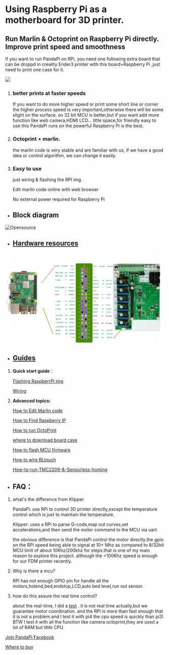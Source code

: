 # Using Raspberry Pi as a motherboard for 3D printer.
## Run Marlin & Octoprint on Raspberry Pi directly. Improve print speed and smoothness
   If you want to run PandaPi on RPi, you need one following extra board that can be droppd in creality Ender3 printer with this board+Raspberry Pi ,just need to print one case for it.

![](https://raw.githubusercontent.com/markniu/doc_test/master/imges/91109225253.jpg)

1. ###  better prints at faster speeds
     If you want to do more higher speed or print some short line or corner the higher process speed is very important,otherwise there will be some slight on the surface. so 32 bit MCU is better,but if you want add more function like web camera,HDMI LCD... little space,for friendly easy to use this PandaPi runs on the powerful Raspberry Pi is the best. 
2. ### Octoprint + marlin.
    the marlin code is very stable and are familiar with us, if we have a good idea or control algorithm, we can change it easily.   
3. ### Easy to use
    just wiring & flashing the RPI img. 
    
    Edit marlin code online with web browser
    
    No external power required for Raspberry Pi
* ## Block diagram
![Opensource](https://raw.githubusercontent.com/markniu/doc_test/master/imges/dlg.png)

* ##   [Hardware resources](https://github.com/markniu/PandaPi/wiki/Hardware-resources) 

![Opensource](https://raw.githubusercontent.com/markniu/doc_test/master/imges/pandapi_gpio.jpg)

* ##   [Guides](https://github.com/markniu/PandaPi/wiki) 
1. **Quick start guide**：
 
   [Flashing RaspberrPi img](https://github.com/markniu/PandaPi/wiki/How-to-Flash-img-&-WIFI-setup)

   [Wiring](https://github.com/markniu/PandaPi/wiki/How-to-wire)

2. **Advanced topics:**

   [How to Edit Marlin code](https://github.com/markniu/PandaPi/wiki/How-to-Edit-Marlin-code)

   [How to Find Raspberry IP](https://github.com/markniu/PandaPi/wiki/How-to-Find-Raspberry-IP)

   [How to run OctoPrint](https://github.com/markniu/PandaPi/wiki/How-to-run-OctoPrint)


   [where to download board case](https://github.com/markniu/PandaPi/wiki/where-to-download--board-case)

   [How to flash MCU firmware](https://github.com/markniu/PandaPi/wiki/How-to-flash-MCU-firmware)

   [How to wire BLtouch](https://github.com/markniu/PandaPi/wiki/How-to-wire-BLtouch)

   [How-to-run-TMC2209-&-Sensorless-homing](https://github.com/markniu/PandaPi/wiki/How-to-run-TMC2209-&-Sensorless-homing(V2.0))


* ##  FAQ：
1. what's the difference from Klipper

    PandaPi: use RPi to control 3D printer directly,except the temperature control which is just to maintain the temperature.

    Klipper: uses a RPi to parse G-code,map out curves,set accelerations,and then send the motor command to the MCU via uart.

     the obvious difference is that PandaPi control the motor directly.the gpio on the RPi speed being able to signal at 10+ Mhz as compared to 8/32bit MCU limit of about 10Khz/200khz for steps.that is one of my main reason to explore this project. although the <100Khz speed is enough for our FDM printer recently.

2. Why is there a mcu?

   RPi has not enough GPIO pin for handle all the motors,hotend,bed,endstop,LCD,auto bed level,run out sensor.

3. how do this assure the real time control?

   about the real-time, I did a [test](https://hackaday.io/project/166466-3dprinter-firmware-run-on-raspberrypi/log/167122-upgrade-to-real-time-linux) . it is not real time actually,but we guarantee motor coordination. and the RPi is more than fast enough that it is not a problem.and I test it with pi4 the cpu speed is quickly than pi3! BTW I test it with all the function like camera octoprint,they are used a lot of RAM but little CPU.


[Join PandaPi Facebook](https://www.facebook.com/groups/380795976169477/)

[Where to buy](https://www.tindie.com/products/niujl123/upgrade-your-3d-printer-to-64-bit/)






